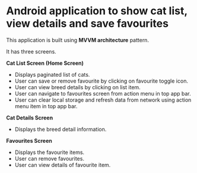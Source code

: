 # Android application to show cat list, view details and save favourites


This application is built using **MVVM architecture** pattern.

It has three screens.

**Cat List Screen (Home Screen)**

- Displays paginated list of cats.
- User can save or remove favourite by clicking on favourite toggle icon.
- User can view breed details by clicking on list item.
- User can navigate to favourites screen from action menu in top app bar.
- User can clear local storage and refresh data from network  using action menu item in top app bar.


**Cat Details Screen**

- Displays the breed detail information.


**Favourites Screen**

- Displays the favourite items.
- User can remove favourites.
- User can view details of favourite item.